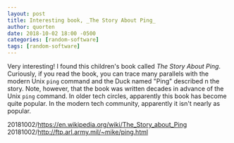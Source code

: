 ```yaml
---
layout: post
title: Interesting book, _The Story About Ping_
author: quorten
date: 2018-10-02 18:00 -0500
categories: [random-software]
tags: [random-software]
---
```


Very interesting!  I found this children's book called _The Story
About Ping_.  Curiously, if you read the book, you can trace many
parallels with the modern Unix `ping` command and the Duck named
"Ping" described n the story.  Note, however, that the book was
written decades in advance of the Unix `ping` command.  In older tech
circles, apparently this book has become quite popular.  In the modern
tech community, apparently it isn't nearly as popular.

20181002/https://en.wikipedia.org/wiki/The_Story_about_Ping  
20181002/http://ftp.arl.army.mil/~mike/ping.html
